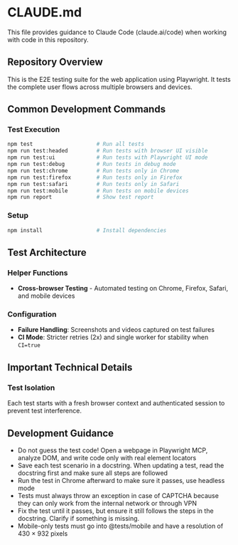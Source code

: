 # CLAUDE.md

This file provides guidance to Claude Code (claude.ai/code) when working with code in this repository.

## Repository Overview

This is the E2E testing suite for the web application using Playwright. 
It tests the complete user flows across multiple browsers and devices.

## Common Development Commands

### Test Execution
```bash
npm test                    # Run all tests
npm run test:headed         # Run tests with browser UI visible
npm run test:ui             # Run tests with Playwright UI mode
npm run test:debug          # Run tests in debug mode
npm run test:chrome         # Run tests only in Chrome
npm run test:firefox        # Run tests only in Firefox
npm run test:safari         # Run tests only in Safari
npm run test:mobile         # Run tests on mobile devices
npm run report              # Show test report
```

### Setup
```bash
npm install                 # Install dependencies
```

## Test Architecture

### Helper Functions
- **Cross-browser Testing** - Automated testing on Chrome, Firefox, Safari, and mobile devices

### Configuration
- **Failure Handling**: Screenshots and videos captured on test failures
- **CI Mode**: Stricter retries (2x) and single worker for stability when `CI=true`

## Important Technical Details

### Test Isolation
Each test starts with a fresh browser context and authenticated session to prevent test interference.

## Development Guidance

- Do not guess the test code! Open a webpage in Playwright MCP, analyze DOM, and write code only with real element locators
- Save each test scenario in a docstring. When updating a test, read the docstring first and make sure all steps are followed
- Run the test in Chrome afterward to make sure it passes, use headless mode
- Tests must always throw an exception in case of CAPTCHA because they can only work from the internal network or through VPN
- Fix the test until it passes, but ensure it still follows the steps in the docstring. Clarify if something is missing.
- Mobile-only tests must go into @tests/mobile and have a resolution of 430 × 932 pixels


